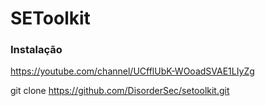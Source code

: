 # SEToolkit

### Instalação

https://youtube.com/channel/UCfflUbK-WOoadSVAE1LIyZg

git clone https://github.com/DisorderSec/setoolkit.git
